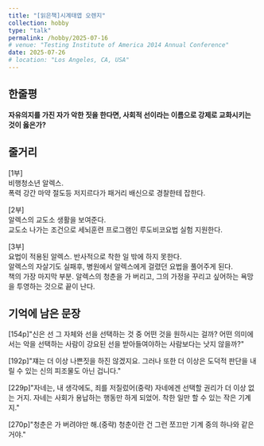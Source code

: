 ```yaml
---
title: "[읽은책]시계태엽 오렌지"
collection: hobby
type: "talk"
permalink: /hobby/2025-07-16
# venue: "Testing Institute of America 2014 Annual Conference"
date: 2025-07-26
# location: "Los Angeles, CA, USA"
---
```


한줄평
---
**자유의지를 가진 자가 악한 짓을 한다면, 사회적 선이라는 이름으로 강제로 교화시키는 것이 옳은가?**

줄거리
---
[1부]<br>
비행청소년 알렉스.<br>
폭력 강간 마약 절도등 저지르다가 패거리 배신으로 경찰한테 잡한다.<br>

[2부]<br>
알렉스의 교도소 생활을 보여준다.<br>
교도소 나가는 조건으로 세뇌훈련 프로그램인 루도비코요법 실험 지원한다.<br>

[3부]<br>
요법이 적용된 알렉스. 반사적으로 착한 일 밖에 하지 못한다.<br>
알렉스의 자살기도 실패후, 병원에서 알렉스에게 걸렸던 요법을 풀어주게 된다.<br>
책의 가장 마지막 부분. 알렉스의 청춘을 가 버리고, 그의 가정을 꾸리고 싶어하는 욕망을 투영하는 것으로 끝이 난다.

기억에 남은 문장
---

[154p]"신은 선 그 자체와 선을 선택하는 것 중 어떤 것을 원하시는 걸까? 어떤 의미에서는 악을 선택하는 사람이 강요된 선을 받아들여야하는 사람보다는 낫지 않을까?"

[192p]"쟤는 더 이상 나쁜짓을 하진 않겠지요. 그러나 또한 더 이상은 도덕적 판단을 내릴 수 있는 신의 피조물도 아닌 겁니다."

[229p]"자네는, 내 생각에도, 죄를 저질렀어(중략) 자네에겐 선택할 권리가 더 이상 없는 거지. 자네는 사회가 용납하는 행동만 하게 되었어. 착한 일만 할 수 있는 작은 기계지."

[270p]"청춘은 가 버려야만 해.(중략) 청춘이란 건 그런 쪼끄만 기계 중의 하나와 같은 거야."


